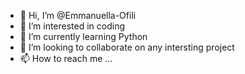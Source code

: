- 👋 Hi, I’m @Emmanuella-Ofili
- 👀 I’m interested in coding
- 🌱 I’m currently learning Python
- 💞️ I’m looking to collaborate on any intersting project
- 📫 How to reach me ...

<!---
Emmanuella-Ofili/Emmanuella-Ofili is a ✨ special ✨ repository because its `README.md` (this file) appears on your GitHub profile.
You can click the Preview link to take a look at your changes.
--->
